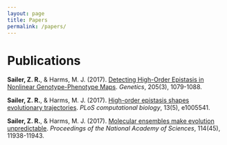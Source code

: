```yaml
---
layout: page
title: Papers
permalink: /papers/
---
```


# Publications

**Sailer, Z. R.**, & Harms, M. J. (2017). [Detecting High-Order Epistasis in Nonlinear Genotype-Phenotype Maps](http://www.genetics.org/content/205/3/1079). *Genetics*, 205(3), 1079-1088.

**Sailer, Z. R.**, & Harms, M. J. (2017). [High-order epistasis shapes evolutionary trajectories](http://journals.plos.org/ploscompbiol/article?id=10.1371/journal.pcbi.1005541). *PLoS computational biology*, 13(5), e1005541.

**Sailer, Z. R.**, & Harms, M. J. (2017). [Molecular ensembles make evolution unpredictable](http://www.pnas.org/content/114/45/11938.short). *Proceedings of the National Academy of Sciences*, 114(45), 11938-11943.
